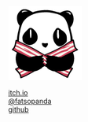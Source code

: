 ![alt text](images/fatsologo_150.png "fatsopanda logo")

<a href="https://fatsopanda.itch.io">itch.io<a><br />
<a href="https://twitter.com/fatsopanda">@fatsopanda</a><br />
<a href="https://github.com/fatsopanda">github</a>
